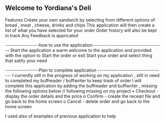 Welcome to Yordiana's Deli 
----------------------------------------------------------------------------------------
Features 
Create your own sandwich by selecting from different options of bread , meat , cheese, drinks and chips
This application will then create a list of what you have selected for your order 
Order history will also be kept in track 
Any Feedback is appricated 

-----------------how to use the application------------------------------------
Start the application a warm welcome to the application and provided with the option to Start the order or exit 
Start your order and select thing that satify your need

-----------------Plan to complete application ----------------------------------
I currently still in the progress of working on my application , still in need to completed my buffreader / buffwriter to keep trask of order 
I will complete this application by adding the buffreader and buffwriter , missing the following options below 
// following missing on my project 
• Checkout - display the order details and the price
o Confirm - create the receipt file and go back to the home screen
o Cancel - delete order and go back to the home screen

I used also of examples of previous application to help 



